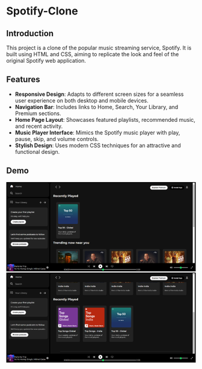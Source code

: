 # Spotify-Clone
## Introduction
This project is a clone of the popular music streaming service, Spotify. It is built using HTML and CSS, aiming to replicate the look and feel of the original Spotify web application.

## Features
- **Responsive Design**: Adapts to different screen sizes for a seamless user experience on both desktop and mobile devices.
- **Navigation Bar**: Includes links to Home, Search, Your Library, and Premium sections.
- **Home Page Layout**: Showcases featured playlists, recommended music, and recent activity.
- **Music Player Interface**: Mimics the Spotify music player with play, pause, skip, and volume controls.
- **Stylish Design**: Uses modern CSS techniques for an attractive and functional design.

## Demo
![alt text](https://github.com/aayush-jain-dtu/Spotify-Clone/blob/main/demo1.png?raw=true)
![alt text](https://github.com/aayush-jain-dtu/Spotify-Clone/blob/main/demo2.png?raw=true)
